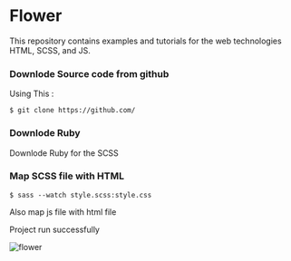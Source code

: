 # Flower
This repository contains examples and tutorials for the web technologies HTML, SCSS, and JS.

### Downlode Source code from github
Using This : 

```
$ git clone https://github.com/
```

### Downlode Ruby 
Downlode Ruby for the SCSS

### Map SCSS file with HTML

```
$ sass --watch style.scss:style.css
```
Also map js file with html file 

Project run successfully


![flower](https://user-images.githubusercontent.com/63699592/236506187-282f2dc3-cbcb-447c-81f4-63b127233ab9.png)
